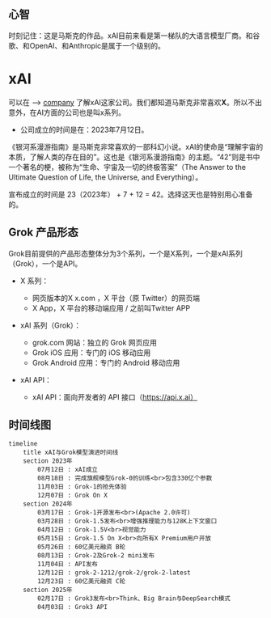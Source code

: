 ## 心智

时刻记住：这是马斯克的作品。xAI目前来看是第一梯队的大语言模型厂商。和谷歌、和OpenAI、和Anthropic是属于一个级别的。

# xAI

可以在 --> [company](https://x.ai/company) 了解xAI这家公司。我们都知道马斯克非常喜欢**X**。所以不出意外，在AI方面的公司也是叫x系列。

- 公司成立的时间是在：2023年7月12日。

《银河系漫游指南》是马斯克非常喜欢的一部科幻小说。xAI的使命是“理解宇宙的本质，了解人类的存在目的”。这也是《银河系漫游指南》的主题。“42”则是书中一个著名的梗，被称为“生命、宇宙及一切的终极答案”（The Answer to the Ultimate Question of Life, the Universe, and Everything）。

宣布成立的时间是 23（2023年） + 7 + 12 = 42。选择这天也是特别用心准备的。

## Grok 产品形态

Grok目前提供的产品形态整体分为3个系列，一个是X系列，一个是xAI系列（Grok），一个是API。

- X 系列：

  - 网页版本的X x.com ，X 平台（原 Twitter）的网页端
  - X App，X 平台的移动端应用 / 之前叫Twitter APP

- xAI 系列（Grok）：

  - grok.com 网站：独立的 Grok 网页应用
  - Grok iOS 应用：专门的 iOS 移动应用
  - Grok Android 应用：专门的 Android 移动应用

- xAI API：

  - xAI API：面向开发者的 API 接口（https://api.x.ai）

## 时间线图

```mermaid
timeline
    title xAI与Grok模型演进时间线
    section 2023年
        07月12日 : xAI成立
        08月18日 : 完成旗舰模型Grok-0的训练<br>包含330亿个参数
        11月03日 : Grok-1的抢先体验
        12月07日 : Grok On X
    section 2024年
        03月17日 : Grok-1开源发布<br>(Apache 2.0许可)
        03月28日 : Grok-1.5发布<br>增强推理能力与128K上下文窗口
        04月12日 : Grok-1.5V<br>视觉能力
        05月15日 : Grok-1.5 On X<br>向所有X Premium用户开放
        05月26日 : 60亿美元融资 B轮
        08月13日 : Grok-2及Grok-2 mini发布
        11月04日 : API发布
        12月12日 : grok-2-1212/grok-2/grok-2-latest
        12月23日 : 60亿美元融资 C轮
    section 2025年
        02月17日 : Grok3发布<br>Think、Big Brain与DeepSearch模式
        04月03日 : Grok3 API
```

